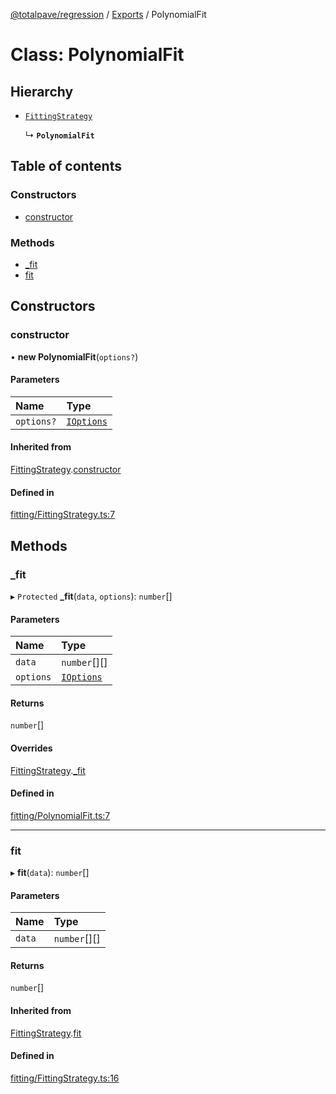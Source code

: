 [@totalpave/regression](../README.md) / [Exports](../modules.md) / PolynomialFit

# Class: PolynomialFit

## Hierarchy

- [`FittingStrategy`](FittingStrategy.md)

  ↳ **`PolynomialFit`**

## Table of contents

### Constructors

- [constructor](PolynomialFit.md#constructor)

### Methods

- [\_fit](PolynomialFit.md#_fit)
- [fit](PolynomialFit.md#fit)

## Constructors

### constructor

• **new PolynomialFit**(`options?`)

#### Parameters

| Name | Type |
| :------ | :------ |
| `options?` | [`IOptions`](../interfaces/IOptions.md) |

#### Inherited from

[FittingStrategy](FittingStrategy.md).[constructor](FittingStrategy.md#constructor)

#### Defined in

[fitting/FittingStrategy.ts:7](https://github.com/totalpave/regression-js/blob/de5670c/src/fitting/FittingStrategy.ts#L7)

## Methods

### \_fit

▸ `Protected` **_fit**(`data`, `options`): `number`[]

#### Parameters

| Name | Type |
| :------ | :------ |
| `data` | `number`[][] |
| `options` | [`IOptions`](../interfaces/IOptions.md) |

#### Returns

`number`[]

#### Overrides

[FittingStrategy](FittingStrategy.md).[_fit](FittingStrategy.md#_fit)

#### Defined in

[fitting/PolynomialFit.ts:7](https://github.com/totalpave/regression-js/blob/de5670c/src/fitting/PolynomialFit.ts#L7)

___

### fit

▸ **fit**(`data`): `number`[]

#### Parameters

| Name | Type |
| :------ | :------ |
| `data` | `number`[][] |

#### Returns

`number`[]

#### Inherited from

[FittingStrategy](FittingStrategy.md).[fit](FittingStrategy.md#fit)

#### Defined in

[fitting/FittingStrategy.ts:16](https://github.com/totalpave/regression-js/blob/de5670c/src/fitting/FittingStrategy.ts#L16)
